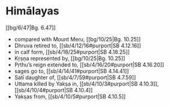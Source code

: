 # Himālayas

[[bg/6/47|Bg. 6.47]]

* compared with Mount Meru, [[bg/10/25|Bg. 10.25]]
* Dhruva retired to, [[sb/4/12/16#purport|SB 4.12.16]]
* in calf form, [[sb/4/18/25#purport|SB 4.18.25]]
* Kṛṣṇa represented by, [[bg/10/25|Bg. 10.25]]
* Pṛthu’s reign extended to, [[sb/4/16/20#purport|SB 4.16.20]]
* sages go to, [[sb/4/14/41#purport|SB 4.14.41]]
* Satī daughter of, [[sb/4/7/59#purport|SB 4.7.59]]
* Uttama killed by Yakṣa in, [[sb/4/10/3#purport|SB 4.10.3]], [[sb/4/10/4#purport|SB 4.10.4]]
* Yakṣas from, [[sb/4/10/5#purport|SB 4.10.5]]
